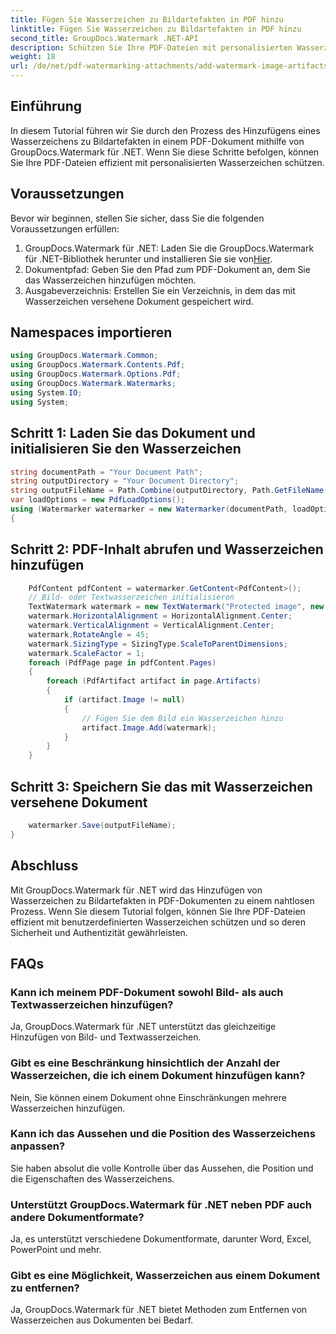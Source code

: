 ```yaml
---
title: Fügen Sie Wasserzeichen zu Bildartefakten in PDF hinzu
linktitle: Fügen Sie Wasserzeichen zu Bildartefakten in PDF hinzu
second_title: GroupDocs.Watermark .NET-API
description: Schützen Sie Ihre PDF-Dateien mit personalisierten Wasserzeichen mit GroupDocs.Watermark für .NET. Fügen Sie ganz einfach Text- oder Bildwasserzeichen zu Bildartefakten in PDF-Dokumenten hinzu.
weight: 18
url: /de/net/pdf-watermarking-attachments/add-watermark-image-artifacts-pdf/
---
```

## Einführung
In diesem Tutorial führen wir Sie durch den Prozess des Hinzufügens eines Wasserzeichens zu Bildartefakten in einem PDF-Dokument mithilfe von GroupDocs.Watermark für .NET. Wenn Sie diese Schritte befolgen, können Sie Ihre PDF-Dateien effizient mit personalisierten Wasserzeichen schützen.
## Voraussetzungen
Bevor wir beginnen, stellen Sie sicher, dass Sie die folgenden Voraussetzungen erfüllen:
1.  GroupDocs.Watermark für .NET: Laden Sie die GroupDocs.Watermark für .NET-Bibliothek herunter und installieren Sie sie von[Hier](https://releases.groupdocs.com/Watermark/net/).
2. Dokumentpfad: Geben Sie den Pfad zum PDF-Dokument an, dem Sie das Wasserzeichen hinzufügen möchten.
3. Ausgabeverzeichnis: Erstellen Sie ein Verzeichnis, in dem das mit Wasserzeichen versehene Dokument gespeichert wird.

## Namespaces importieren
```csharp
using GroupDocs.Watermark.Common;
using GroupDocs.Watermark.Contents.Pdf;
using GroupDocs.Watermark.Options.Pdf;
using GroupDocs.Watermark.Watermarks;
using System.IO;
using System;
```
## Schritt 1: Laden Sie das Dokument und initialisieren Sie den Wasserzeichen
```csharp
string documentPath = "Your Document Path";
string outputDirectory = "Your Document Directory";
string outputFileName = Path.Combine(outputDirectory, Path.GetFileName(documentPath));
var loadOptions = new PdfLoadOptions();
using (Watermarker watermarker = new Watermarker(documentPath, loadOptions))
{
```
## Schritt 2: PDF-Inhalt abrufen und Wasserzeichen hinzufügen
```csharp
	PdfContent pdfContent = watermarker.GetContent<PdfContent>();
	// Bild- oder Textwasserzeichen initialisieren
	TextWatermark watermark = new TextWatermark("Protected image", new Font("Arial", 8));
	watermark.HorizontalAlignment = HorizontalAlignment.Center;
	watermark.VerticalAlignment = VerticalAlignment.Center;
	watermark.RotateAngle = 45;
	watermark.SizingType = SizingType.ScaleToParentDimensions;
	watermark.ScaleFactor = 1;
	foreach (PdfPage page in pdfContent.Pages)
	{
		foreach (PdfArtifact artifact in page.Artifacts)
		{
			if (artifact.Image != null)
			{
				// Fügen Sie dem Bild ein Wasserzeichen hinzu
				artifact.Image.Add(watermark);
			}
		}
	}
```
## Schritt 3: Speichern Sie das mit Wasserzeichen versehene Dokument
```csharp
	watermarker.Save(outputFileName);
}
```

## Abschluss
Mit GroupDocs.Watermark für .NET wird das Hinzufügen von Wasserzeichen zu Bildartefakten in PDF-Dokumenten zu einem nahtlosen Prozess. Wenn Sie diesem Tutorial folgen, können Sie Ihre PDF-Dateien effizient mit benutzerdefinierten Wasserzeichen schützen und so deren Sicherheit und Authentizität gewährleisten.
## FAQs
### Kann ich meinem PDF-Dokument sowohl Bild- als auch Textwasserzeichen hinzufügen?
Ja, GroupDocs.Watermark für .NET unterstützt das gleichzeitige Hinzufügen von Bild- und Textwasserzeichen.
### Gibt es eine Beschränkung hinsichtlich der Anzahl der Wasserzeichen, die ich einem Dokument hinzufügen kann?
Nein, Sie können einem Dokument ohne Einschränkungen mehrere Wasserzeichen hinzufügen.
### Kann ich das Aussehen und die Position des Wasserzeichens anpassen?
Sie haben absolut die volle Kontrolle über das Aussehen, die Position und die Eigenschaften des Wasserzeichens.
### Unterstützt GroupDocs.Watermark für .NET neben PDF auch andere Dokumentformate?
Ja, es unterstützt verschiedene Dokumentformate, darunter Word, Excel, PowerPoint und mehr.
### Gibt es eine Möglichkeit, Wasserzeichen aus einem Dokument zu entfernen?
Ja, GroupDocs.Watermark für .NET bietet Methoden zum Entfernen von Wasserzeichen aus Dokumenten bei Bedarf.
